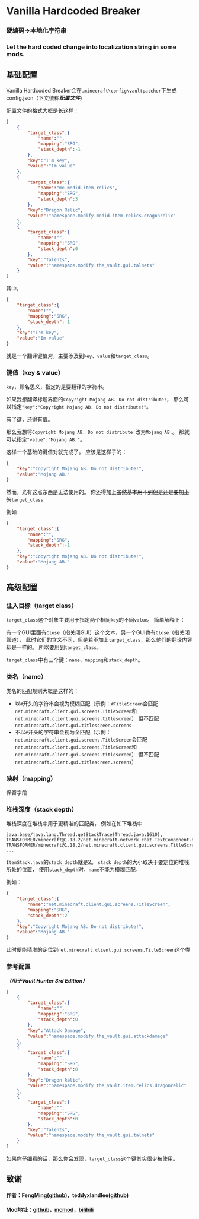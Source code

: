 # Vanilla Hardcoded Breaker

### 硬编码->本地化字符串
### Let the hard coded change into localization string in some mods.

## 基础配置
Vanilla Hardcoded Breaker会在`.minecraft\config\vaultpatcher`下生成config.json（下文统称***配置文件***）

配置文件的格式大概是长这样：
```json
[
    {
        "target_class":{
            "name":"",
            "mapping":"SRG",
            "stack_depth":-1
        },
        "key":"I'm key",
        "value":"Im value"
    },
    {
        "target_class":{
            "name":"me.modid.item.relics",
            "mapping":"SRG",
            "stack_depth":3
        },
        "key":"Dragon Relic",
        "value":"namespace.modify.modid.item.relics.dragonrelic"
    },
    {
        "target_class":{
            "name":"",
            "mapping":"SRG",
            "stack_depth":0
        },
        "key":"Talents",
        "value":"namespace.modify.the_vault.gui.talnets"
    }
]
```
其中，
```json
{
    "target_class":{
        "name":"",
        "mapping":"SRG",
        "stack_depth":-1
    },
    "key":"I'm key",
    "value":"Im value"
}
``` 
就是一个翻译键值对，主要涉及到`key`、`value`和`target_class`。

### 键值（key & value）
`key`，顾名思义，指定的是要翻译的字符串。

如果我想翻译标题界面的``Copyright Mojang AB. Do not distribute!``，
那么可以指定`"key":"Copyright Mojang AB. Do not distribute!"`。

有了键，还得有值。

那么我想将``Copyright Mojang AB. Do not distribute!``改为``Mojang AB.``。
那就可以指定`"value":"Mojang AB."`。

这样一个基础的键值对就完成了。
应该是这样子的：
```json
{
    "key":"Copyright Mojang AB. Do not distribute!",
    "value":"Mojang AB."
}
```

然而，光有这点东西是无法使用的。
你还得加上~~虽然基本用不到但是还是要加上的~~``target_class``

例如
```json
{
    "target_class":{
        "name":"",
        "mapping":"SRG",
        "stack_depth":-1
    },
    "key":"Copyright Mojang AB. Do not distribute!",
    "value":"Mojang AB."
}
```

## 高级配置

### 注入目标（target class）

`target_class`这个对象主要用于指定两个相同`key`的不同`value`。
简单解释下：

有一个GUI里面有`Close`（指关闭GUI）这个文本，另一个GUI也有`Close`（指关闭管道），
此时它们的含义不同，但是若不加上`target_class`，那么他们的翻译内容却是一样的。
所以要用到`target_class`。

`target_class`中有三个键：`name`、`mapping`和`stack_depth`。

### 类名（name）
类名的匹配规则大概是这样的： 
* 以`#`开头的字符串会视为模糊匹配（示例：`#TitleScreen`会匹配`net.minecraft.client.gui.screens.TitleScreen`和`net.minecraft.client.gui.screens.titlescreen`）
但不匹配`net.minecraft.client.gui.titlescreen.screens`
* 不以`#`开头的字符串会视为全匹配（示例：`net.minecraft.client.gui.screens.TitleScreen`会匹配`net.minecraft.client.gui.screens.TitleScreen`和`net.minecraft.client.gui.screens.titlescreen`）
  但不匹配`net.minecraft.client.gui.titlescreen.screens`）

### 映射（mapping）
保留字段

### 堆栈深度（stack depth）
堆栈深度在堆栈中用于更精准的匹配类，
例如在如下堆栈中
```
java.base/java.lang.Thread.getStackTrace(Thread.java:1610), 
TRANSFORMER/minecraft@1.18.2/net.minecraft.network.chat.TextComponent.handler$zza000$proxy_init(TextComponent.java:531),
TRANSFORMER/minecraft@1.18.2/net.minecraft.client.gui.screens.TitleScreen(TitleScreen.java:3),
...
```
`ItemStack.java`的`stack_depth`就是2。
`stack_depth`的大小取决于要定位的堆栈所处的位置，
使用`stack_depth`时，`name`不能为模糊匹配。

例如：
```json
{
    "target_class":{
        "name":"net.minecraft.client.gui.screens.TitleScreen",
        "mapping":"SRG",
        "stack_depth":2
    },
    "key":"Copyright Mojang AB. Do not distribute!",
    "value":"Mojang AB."
}
```
此时便能精准的定位到`net.minecraft.client.gui.screens.TitleScreen`这个类

### 参考配置
**_（用于Vault Hunter 3rd Edition）_**
```json
[
    {
        "target_class":{
            "name":"",
            "mapping":"SRG",
            "stack_depth":0
        },
        "key":"Attack Damage",
        "value":"namespace.modify.the_vault.gui.attackdamage"
    },
    {
        "target_class":{
            "name":"",
            "mapping":"SRG",
            "stack_depth":0
        },
        "key":"Dragon Relic",
        "value":"namespace.modify.the_vault.item.relics.dragonrelic"
    },
    {
        "target_class":{
            "name":"",
            "mapping":"SRG",
            "stack_depth":0
        },
        "key":"Talents",
        "value":"namespace.modify.the_vault.gui.talnets"
    }
]
```
如果你仔细看的话，那么你会发现，`target_class`这个键其实很少被使用。

## 致谢
#### 作者：FengMing([github](https://github.com/3093FengMing))，teddyxlandlee([github](https://github.com/teddyxlandlee))
#### Mod地址：[github](https://github.com/3093FengMing/VaultPatcher)，[mcmod](等)，[bilibili](等)